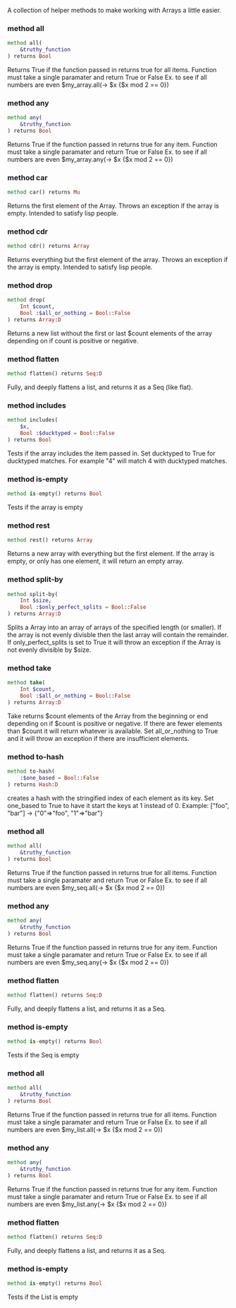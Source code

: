 A collection of helper methods to make working with Arrays a little easier.

### method all

```raku
method all(
    &truthy_function
) returns Bool
```

Returns True if the function passed in returns true for all items. Function must take a single paramater and return True or False Ex. to see if all numbers are even $my_array.all(-> $x {$x mod 2 == 0})

### method any

```raku
method any(
    &truthy_function
) returns Bool
```

Returns True if the function passed in returns true for any item. Function must take a single paramater and return True or False Ex. to see if all numbers are even $my_array.any(-> $x {$x mod 2 == 0})

### method car

```raku
method car() returns Mu
```

Returns the first element of the Array. Throws an exception if the array is empty. Intended to satisfy lisp people.

### method cdr

```raku
method cdr() returns Array
```

Returns everything but the first element of the array. Throws an exception if the array is empty. Intended to satisfy lisp people.

### method drop

```raku
method drop(
    Int $count,
    Bool :$all_or_nothing = Bool::False
) returns Array:D
```

Returns a new list without the first or last $count elements of the array depending on if count is positive or negative.

### method flatten

```raku
method flatten() returns Seq:D
```

Fully, and deeply flattens a list, and returns it as a Seq (like flat).

### method includes

```raku
method includes(
    $x,
    Bool :$ducktyped = Bool::False
) returns Bool
```

Tests if the array includes the item passed in. Set ducktyped to True for ducktyped matches. For example "4" will match 4 with ducktyped matches.

### method is-empty

```raku
method is-empty() returns Bool
```

Tests if the array is empty

### method rest

```raku
method rest() returns Array
```

Returns a new array with everything but the first element. If the array is empty, or only has one element, it will return an empty array.

### method split-by

```raku
method split-by(
    Int $size,
    Bool :$only_perfect_splits = Bool::False
) returns Array:D
```

Splits a Array into an array of arrays of the specified length (or smaller). If the array is not evenly divisble then the last array will contain the remainder. If only_perfect_splits is set to True it will throw an exception if the Array is not evenly divisible by $size.

### method take

```raku
method take(
    Int $count,
    Bool :$all_or_nothing = Bool::False
) returns Array:D
```

Take returns $count elements of the Array from the beginning or end depending on if $count is positive or negative. If there are fewer elements than $count it will return whatever is available. Set all_or_nothing to True and it will throw an exception if there are insufficient elements.

### method to-hash

```raku
method to-hash(
    :$one_based = Bool::False
) returns Hash:D
```

creates a hash with the stringified index of each element as its key. Set one_based to True to have it start the keys at 1 instead of 0. Example: ["foo", "bar"] -> {"0"=>"foo", "1"=>"bar"}

### method all

```raku
method all(
    &truthy_function
) returns Bool
```

Returns True if the function passed in returns true for all items. Function must take a single paramater and return True or False Ex. to see if all numbers are even $my_seq.all(-> $x {$x mod 2 == 0})

### method any

```raku
method any(
    &truthy_function
) returns Bool
```

Returns True if the function passed in returns true for any item. Function must take a single paramater and return True or False Ex. to see if all numbers are even $my_seq.any(-> $x {$x mod 2 == 0})

### method flatten

```raku
method flatten() returns Seq:D
```

Fully, and deeply flattens a list, and returns it as a Seq.

### method is-empty

```raku
method is-empty() returns Bool
```

Tests if the Seq is empty

### method all

```raku
method all(
    &truthy_function
) returns Bool
```

Returns True if the function passed in returns true for all items. Function must take a single paramater and return True or False Ex. to see if all numbers are even $my_list.all(-> $x {$x mod 2 == 0})

### method any

```raku
method any(
    &truthy_function
) returns Bool
```

Returns True if the function passed in returns true for any item. Function must take a single paramater and return True or False Ex. to see if all numbers are even $my_list.any(-> $x {$x mod 2 == 0})

### method flatten

```raku
method flatten() returns Seq:D
```

Fully, and deeply flattens a list, and returns it as a Seq.

### method is-empty

```raku
method is-empty() returns Bool
```

Tests if the List is empty

